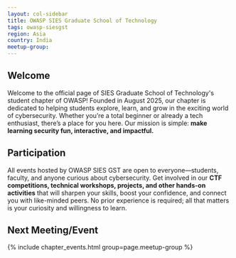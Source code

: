 ```yaml
---
layout: col-sidebar
title: OWASP SIES Graduate School of Technology
tags: owasp-siesgst
region: Asia
country: India
meetup-group: 
---
```


## Welcome
Welcome to the official page of SIES Graduate School of Technology's student chapter of OWASP! Founded in August 2025, our chapter is dedicated to helping students explore, learn, and grow in the exciting world of cybersecurity. Whether you’re a total beginner or already a tech enthusiast, there’s a place for you here. Our mission is simple: **make learning security fun, interactive, and impactful.**

## Participation
All events hosted by OWASP SIES GST are open to everyone—students, faculty, and anyone curious about cybersecurity. Get involved in our **CTF competitions, technical workshops, projects, and other hands-on activities** that will sharpen your skills, boost your confidence, and connect you with like-minded peers. No prior experience is required; all that matters is your curiosity and willingness to learn.

## Next Meeting/Event
{% include chapter_events.html group=page.meetup-group %}
